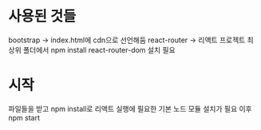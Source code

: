 # 사용된 것들
bootstrap -> index.html에 cdn으로 선언해둠
react-router -> 리액트 프로젝트 최상위 폴더에서 npm install react-router-dom 설치 필요

# 시작
파일들을 받고 npm install로 리액트 실행에 필요한 기본 노드 모듈 설치가 필요
이후 npm start
